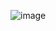 ![image](https://github.com/mkajnar/HighProfitStrategy/assets/5566514/d43a494a-6b41-4909-905e-284075d8c3e5)

